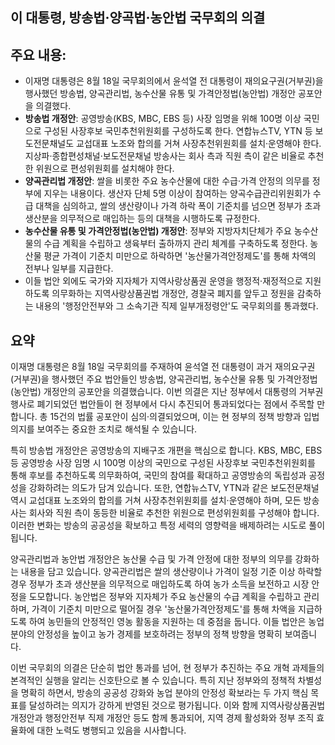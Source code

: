 ## 이 대통령, 방송법·양곡법·농안법 국무회의 의결

## 주요 내용:
*   이재명 대통령은 8월 18일 국무회의에서 윤석열 전 대통령이 재의요구권(거부권)을 행사했던 방송법, 양곡관리법, 농수산물 유통 및 가격안정법(농안법) 개정안 공포안을 의결했다.
*   **방송법 개정안**: 공영방송(KBS, MBC, EBS 등) 사장 임명을 위해 100명 이상 국민으로 구성된 사장후보 국민추천위원회를 구성하도록 한다. 연합뉴스TV, YTN 등 보도전문채널도 교섭대표 노조와 합의를 거쳐 사장추천위원회를 설치·운영해야 한다. 지상파·종합편성채널·보도전문채널 방송사는 회사 측과 직원 측이 같은 비율로 추천한 위원으로 편성위원회를 설치해야 한다.
*   **양곡관리법 개정안**: 쌀을 비롯한 주요 농수산물에 대한 수급·가격 안정의 의무를 정부에 지우는 내용이다. 생산자 단체 5명 이상이 참여하는 양곡수급관리위원회가 수급 대책을 심의하고, 쌀의 생산량이나 가격 하락 폭이 기준치를 넘으면 정부가 초과 생산분을 의무적으로 매입하는 등의 대책을 시행하도록 규정한다.
*   **농수산물 유통 및 가격안정법(농안법) 개정안**: 정부와 지방자치단체가 주요 농수산물의 수급 계획을 수립하고 생육부터 출하까지 관리 체계를 구축하도록 정한다. 농산물 평균 가격이 기준치 미만으로 하락하면 '농산물가격안정제도'를 통해 차액의 전부나 일부를 지급한다.
*   이들 법안 외에도 국가와 지자체가 지역사랑상품권 운영을 행정적·재정적으로 지원하도록 의무화하는 지역사랑상품권법 개정안, 경찰국 폐지를 앞두고 정원을 감축하는 내용의 '행정안전부와 그 소속기관 직제 일부개정령안'도 국무회의를 통과했다.

## 요약
이재명 대통령은 8월 18일 국무회의를 주재하여 윤석열 전 대통령이 과거 재의요구권(거부권)을 행사했던 주요 법안들인 방송법, 양곡관리법, 농수산물 유통 및 가격안정법(농안법) 개정안의 공포안을 의결했습니다. 이번 의결은 지난 정부에서 대통령의 거부권 행사로 폐기되었던 법안들이 현 정부에서 다시 추진되어 통과되었다는 점에서 주목할 만합니다. 총 15건의 법률 공포안이 심의·의결되었으며, 이는 현 정부의 정책 방향과 입법 의지를 보여주는 중요한 조치로 해석될 수 있습니다.

특히 방송법 개정안은 공영방송의 지배구조 개편을 핵심으로 합니다. KBS, MBC, EBS 등 공영방송 사장 임명 시 100명 이상의 국민으로 구성된 사장후보 국민추천위원회를 통해 후보를 추천하도록 의무화하여, 국민의 참여를 확대하고 공영방송의 독립성과 공정성을 강화하려는 의도가 담겨 있습니다. 또한, 연합뉴스TV, YTN과 같은 보도전문채널 역시 교섭대표 노조와의 합의를 거쳐 사장추천위원회를 설치·운영해야 하며, 모든 방송사는 회사와 직원 측이 동등한 비율로 추천한 위원으로 편성위원회를 구성해야 합니다. 이러한 변화는 방송의 공공성을 확보하고 특정 세력의 영향력을 배제하려는 시도로 풀이됩니다.

양곡관리법과 농안법 개정안은 농산물 수급 및 가격 안정에 대한 정부의 의무를 강화하는 내용을 담고 있습니다. 양곡관리법은 쌀의 생산량이나 가격이 일정 기준 이상 하락할 경우 정부가 초과 생산분을 의무적으로 매입하도록 하여 농가 소득을 보전하고 시장 안정을 도모합니다. 농안법은 정부와 지자체가 주요 농산물의 수급 계획을 수립하고 관리하며, 가격이 기준치 미만으로 떨어질 경우 '농산물가격안정제도'를 통해 차액을 지급하도록 하여 농민들의 안정적인 영농 활동을 지원하는 데 중점을 둡니다. 이들 법안은 농업 분야의 안정성을 높이고 농가 경제를 보호하려는 정부의 정책 방향을 명확히 보여줍니다.

이번 국무회의 의결은 단순히 법안 통과를 넘어, 현 정부가 추진하는 주요 개혁 과제들의 본격적인 실행을 알리는 신호탄으로 볼 수 있습니다. 특히 지난 정부와의 정책적 차별성을 명확히 하면서, 방송의 공공성 강화와 농업 분야의 안정성 확보라는 두 가지 핵심 목표를 달성하려는 의지가 강하게 반영된 것으로 평가됩니다. 이와 함께 지역사랑상품권법 개정안과 행정안전부 직제 개정안 등도 함께 통과되어, 지역 경제 활성화와 정부 조직 효율화에 대한 노력도 병행되고 있음을 시사합니다.